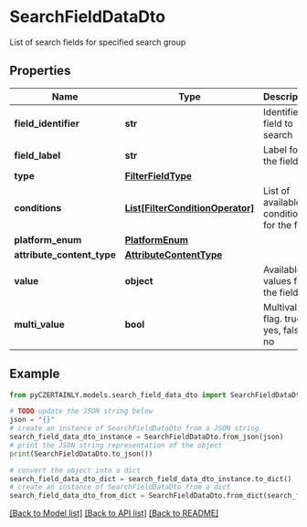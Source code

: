 # SearchFieldDataDto

List of search fields for specified search group

## Properties

Name | Type | Description | Notes
------------ | ------------- | ------------- | -------------
**field_identifier** | **str** | Identifier of field to search | 
**field_label** | **str** | Label for the field | 
**type** | [**FilterFieldType**](FilterFieldType.md) |  | 
**conditions** | [**List[FilterConditionOperator]**](FilterConditionOperator.md) | List of available conditions for the field | 
**platform_enum** | [**PlatformEnum**](PlatformEnum.md) |  | [optional] 
**attribute_content_type** | [**AttributeContentType**](AttributeContentType.md) |  | [optional] 
**value** | **object** | Available values for the field | [optional] 
**multi_value** | **bool** | Multivalue flag. true &#x3D; yes, false &#x3D; no | [optional] 

## Example

```python
from pyCZERTAINLY.models.search_field_data_dto import SearchFieldDataDto

# TODO update the JSON string below
json = "{}"
# create an instance of SearchFieldDataDto from a JSON string
search_field_data_dto_instance = SearchFieldDataDto.from_json(json)
# print the JSON string representation of the object
print(SearchFieldDataDto.to_json())

# convert the object into a dict
search_field_data_dto_dict = search_field_data_dto_instance.to_dict()
# create an instance of SearchFieldDataDto from a dict
search_field_data_dto_from_dict = SearchFieldDataDto.from_dict(search_field_data_dto_dict)
```
[[Back to Model list]](../README.md#documentation-for-models) [[Back to API list]](../README.md#documentation-for-api-endpoints) [[Back to README]](../README.md)


